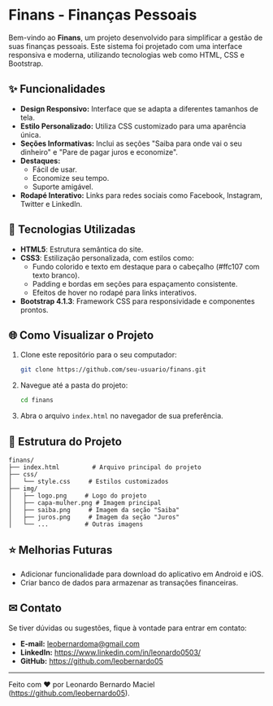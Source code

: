 # Finans - Finanças Pessoais

Bem-vindo ao **Finans**, um projeto desenvolvido para simplificar a gestão de suas finanças pessoais. Este sistema foi projetado com uma interface responsiva e moderna, utilizando tecnologias web como HTML, CSS e Bootstrap.

## ✨ Funcionalidades

- **Design Responsivo:** Interface que se adapta a diferentes tamanhos de tela.
- **Estilo Personalizado:** Utiliza CSS customizado para uma aparência única.
- **Seções Informativas:** Inclui as seções "Saiba para onde vai o seu dinheiro" e "Pare de pagar juros e economize".
- **Destaques:**
  - Fácil de usar.
  - Economize seu tempo.
  - Suporte amigável.
- **Rodapé Interativo:** Links para redes sociais como Facebook, Instagram, Twitter e LinkedIn.

## 🔧 Tecnologias Utilizadas

- **HTML5**: Estrutura semântica do site.
- **CSS3**: Estilização personalizada, com estilos como:
  - Fundo colorido e texto em destaque para o cabeçalho (#ffc107 com texto branco).
  - Padding e bordas em seções para espaçamento consistente.
  - Efeitos de hover no rodapé para links interativos.
- **Bootstrap 4.1.3**: Framework CSS para responsividade e componentes prontos.

## 🌐 Como Visualizar o Projeto

1. Clone este repositório para o seu computador:
   ```bash
   git clone https://github.com/seu-usuario/finans.git
   ```

2. Navegue até a pasta do projeto:
   ```bash
   cd finans
   ```

3. Abra o arquivo `index.html` no navegador de sua preferência.

## 🔄 Estrutura do Projeto

```
finans/
├── index.html         # Arquivo principal do projeto
├── css/
│   └── style.css     # Estilos customizados
├── img/
│   ├── logo.png     # Logo do projeto
│   ├── capa-mulher.png # Imagem principal
│   ├── saiba.png     # Imagem da seção "Saiba"
│   ├── juros.png     # Imagem da seção "Juros"
│   └── ...          # Outras imagens
```

## ⭐ Melhorias Futuras

- Adicionar funcionalidade para download do aplicativo em Android e iOS.
- Criar banco de dados para armazenar as transações financeiras.

## ✉ Contato

Se tiver dúvidas ou sugestões, fique à vontade para entrar em contato:

- **E-mail:** leobernardoma@gmail.com
- **LinkedIn:** https://www.linkedin.com/in/leonardo0503/
- **GitHub:** https://github.com/leobernardo05

---

Feito com ❤️ por Leonardo Bernardo Maciel (https://github.com/leobernardo05).

